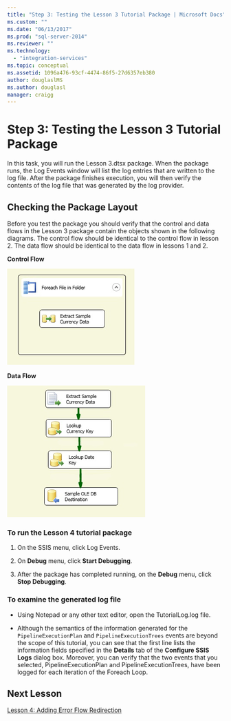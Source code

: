 ```yaml
---
title: "Step 3: Testing the Lesson 3 Tutorial Package | Microsoft Docs"
ms.custom: ""
ms.date: "06/13/2017"
ms.prod: "sql-server-2014"
ms.reviewer: ""
ms.technology: 
  - "integration-services"
ms.topic: conceptual
ms.assetid: 1096a476-93cf-4474-86f5-27d6357eb380
author: douglaslMS
ms.author: douglasl
manager: craigg
---
```

# Step 3: Testing the Lesson 3 Tutorial Package
  In this task, you will run the Lesson 3.dtsx package. When the package runs, the Log Events window will list the log entries that are written to the log file. After the package finishes execution, you will then verify the contents of the log file that was generated by the log provider.  
  
## Checking the Package Layout  
 Before you test the package you should verify that the control and data flows in the Lesson 3 package contain the objects shown in the following diagrams. The control flow should be identical to the control flow in lesson 2. The data flow should be identical to the data flow in lessons 1 and 2.  
  
 **Control Flow**  
  
 ![Control flow in package](../../2014/tutorials/media/task4lesson2control.gif "Control flow in package")  
  
 **Data Flow**  
  
 ![Data flow in package](../../2014/tutorials/media/task9lesson1data.gif "Data flow in package")  
  
### To run the Lesson 4 tutorial package  
  
1.  On the SSIS menu, click Log Events.  
  
2.  On **Debug** menu, click **Start Debugging**.  
  
3.  After the package has completed running, on the **Debug** menu, click **Stop Debugging**.  
  
### To examine the generated log file  
  
-   Using Notepad or any other text editor, open the TutorialLog.log file.  
  
-   Although the semantics of the information generated for the `PipelineExecutionPlan` and `PipelineExecutionTrees` events are beyond the scope of this tutorial, you can see that the first line lists the information fields specified in the **Details** tab of the **Configure SSIS Logs** dialog box. Moreover, you can verify that the two events that you selected, PipelineExecutionPlan and PipelineExecutionTrees, have been logged for each iteration of the Foreach Loop.  
  
## Next Lesson  
 [Lesson 4: Adding Error Flow Redirection](../integration-services/lesson-4-add-error-flow-redirection-with-ssis.md)  
  
  

